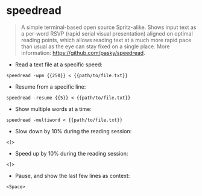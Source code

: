 # speedread

> A simple terminal-based open source Spritz-alike.
> Shows input text as a per-word RSVP (rapid serial visual presentation) aligned on optimal reading points, which allows reading text at a much more rapid pace than usual as the eye can stay fixed on a single place.
> More information: <https://github.com/pasky/speedread>.

- Read a text file at a specific speed:

`speedread -wpm {{250}} < {{path/to/file.txt}}`

- Resume from a specific line:

`speedread -resume {{5}} < {{path/to/file.txt}}`

- Show multiple words at a time:

`speedread -multiword < {{path/to/file.txt}}`

- Slow down by 10% during the reading session:

`<[>`

- Speed up by 10% during the reading session:

`<]>`

- Pause, and show the last few lines as context:

`<Space>`
